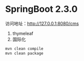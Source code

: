 # SpringBoot 2.3.0

访问地址：http://127.0.0.1:8080/cms

1. thymeleaf
2. 国际化

```bash
mvn clean compile
mvn clean package
```